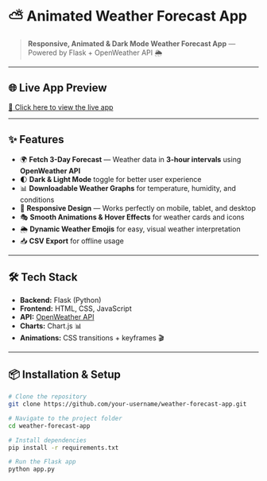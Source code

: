 # ⛅ Animated Weather Forecast App

> **Responsive, Animated & Dark Mode Weather Forecast App** — Powered by Flask + OpenWeather API 🌦️  

---

## 🌐 Live App Preview

<a href="https://forecast-d9ft.onrender.com/" target="_blank">
  🔗 Click here to view the live app
</a>  

---

## ✨ Features

- 🌍 **Fetch 3-Day Forecast** — Weather data in **3-hour intervals** using **OpenWeather API**  
- 🌓 **Dark & Light Mode** toggle for better user experience  
- 📊 **Downloadable Weather Graphs** for temperature, humidity, and conditions  
- 📱 **Responsive Design** — Works perfectly on mobile, tablet, and desktop  
- 🎭 **Smooth Animations & Hover Effects** for weather cards and icons  
- 🌦️ **Dynamic Weather Emojis** for easy, visual weather interpretation  
- 📥 **CSV Export** for offline usage  

---

## 🛠️ Tech Stack

- **Backend:** Flask (Python)  
- **Frontend:** HTML, CSS, JavaScript  
- **API:** [OpenWeather API](https://openweathermap.org/api)  
- **Charts:** Chart.js 📊  
- **Animations:** CSS transitions + keyframes 🎬  

---

## 📦 Installation & Setup

```bash
# Clone the repository
git clone https://github.com/your-username/weather-forecast-app.git

# Navigate to the project folder
cd weather-forecast-app

# Install dependencies
pip install -r requirements.txt

# Run the Flask app
python app.py
